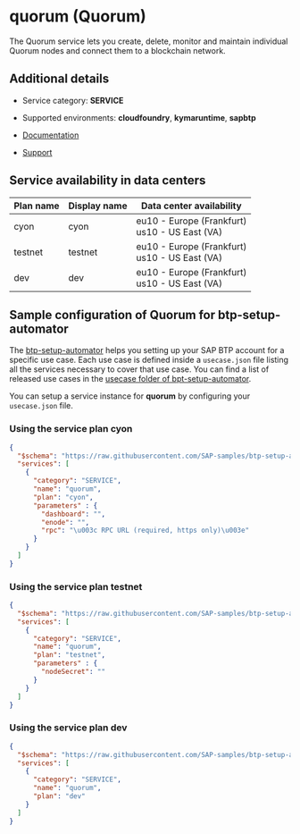 # quorum (Quorum)

The Quorum service lets you create, delete, monitor and maintain individual Quorum nodes and connect them to a blockchain network.

## Additional details
- Service category: **SERVICE**
- Supported environments: **cloudfoundry**, **kymaruntime**, **sapbtp**

- [Documentation](https://help.sap.com/viewer/p/QUORUM)
- [Support](https://help.sap.com/viewer/65de2977205c403bbc107264b8eccf4b/Cloud/en-US/5dd739823b824b539eee47b7860a00be.html)

## Service availability in data centers

| Plan name | Display name | Data center availability  |
|------|----------------|---------------------------|
|  cyon  |  cyon  | eu10 - Europe (Frankfurt)<br> us10 - US East (VA)  |
|  testnet  |  testnet  | eu10 - Europe (Frankfurt)<br> us10 - US East (VA)  |
|  dev  |  dev  | eu10 - Europe (Frankfurt)<br> us10 - US East (VA)  |

## Sample configuration of **Quorum** for btp-setup-automator

The [btp-setup-automator](https://github.com/SAP-samples/btp-setup-automator) helps you setting up your SAP BTP account for a specific use case. Each use case is defined inside a `usecase.json` file listing all the services necessary to cover that use case. You can find a list of released use cases in the [usecase folder of bpt-setup-automator](https://github.com/SAP-samples/btp-setup-automator/tree/main/usecases).

You can setup a service instance for **quorum** by configuring your `usecase.json` file.

### Using the service plan **cyon**

```json
{
  "$schema": "https://raw.githubusercontent.com/SAP-samples/btp-setup-automator/main/libs/btpsa-usecase.json",
  "services": [
    {
      "category": "SERVICE",
      "name": "quorum",
      "plan": "cyon", 
      "parameters" : { 
        "dashboard": "",
        "enode": "",
        "rpc": "\u003c RPC URL (required, https only)\u003e"
      }
    }
  ]
}
```

### Using the service plan **testnet**

```json
{
  "$schema": "https://raw.githubusercontent.com/SAP-samples/btp-setup-automator/main/libs/btpsa-usecase.json",
  "services": [
    {
      "category": "SERVICE",
      "name": "quorum",
      "plan": "testnet", 
      "parameters" : { 
        "nodeSecret": ""
      }
    }
  ]
}
```

### Using the service plan **dev**

```json
{
  "$schema": "https://raw.githubusercontent.com/SAP-samples/btp-setup-automator/main/libs/btpsa-usecase.json",
  "services": [
    {
      "category": "SERVICE",
      "name": "quorum",
      "plan": "dev"
    }
  ]
}
```
